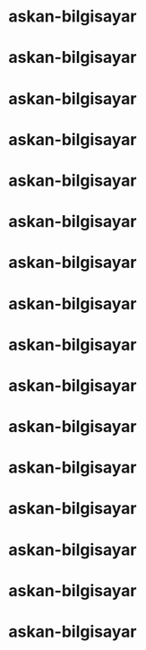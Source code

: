 # askan-bilgisayar
# askan-bilgisayar
# askan-bilgisayar
# askan-bilgisayar
# askan-bilgisayar
# askan-bilgisayar
# askan-bilgisayar
# askan-bilgisayar
# askan-bilgisayar
# askan-bilgisayar
# askan-bilgisayar
# askan-bilgisayar
# askan-bilgisayar
# askan-bilgisayar
# askan-bilgisayar
# askan-bilgisayar
